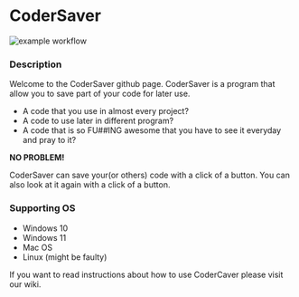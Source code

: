 # CoderSaver

![example workflow](https://github.com/github/docs/actions/workflows/main.yml/badge.svg)

### Description
Welcome to the CoderSaver github page.
CoderSaver is a program that allow you to save part of your code for later use.

- A code that you use in almost every project?
- A code to use later in different program?
- A code that is so FU##ING awesome that you have to see it everyday and pray to it?

<b>NO PROBLEM!</b>

CoderSaver can save your(or others) code with a click of a button.
You can also look at it again with a click of a button.

### Supporting OS

- Windows 10
- Windows 11
- Mac OS
- Linux (might be faulty)

If you want to read instructions about how to use CoderCaver please visit our wiki.
